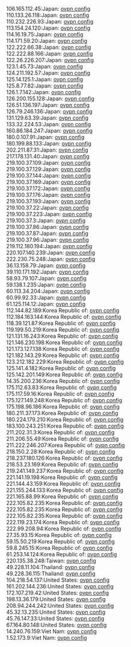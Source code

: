 106.165.112.45:Japan: [ovpn config](vpn/106_165_112_45.ovpn)  
110.133.26.118:Japan: [ovpn config](vpn/110_133_26_118.ovpn)  
110.232.226.93:Japan: [ovpn config](vpn/110_232_226_93.ovpn)  
113.154.24.120:Japan: [ovpn config](vpn/113_154_24_120.ovpn)  
114.16.19.75:Japan: [ovpn config](vpn/114_16_19_75.ovpn)  
114.171.59.20:Japan: [ovpn config](vpn/114_171_59_20.ovpn)  
122.222.66.38:Japan: [ovpn config](vpn/122_222_66_38.ovpn)  
122.222.88.166:Japan: [ovpn config](vpn/122_222_88_166.ovpn)  
122.26.226.207:Japan: [ovpn config](vpn/122_26_226_207.ovpn)  
123.1.45.73:Japan: [ovpn config](vpn/123_1_45_73.ovpn)  
124.211.192.57:Japan: [ovpn config](vpn/124_211_192_57.ovpn)  
125.14.125.1:Japan: [ovpn config](vpn/125_14_125_1.ovpn)  
125.8.77.82:Japan: [ovpn config](vpn/125_8_77_82.ovpn)  
126.1.7.142:Japan: [ovpn config](vpn/126_1_7_142.ovpn)  
126.200.155.128:Japan: [ovpn config](vpn/126_200_155_128.ovpn)  
126.51.136.197:Japan: [ovpn config](vpn/126_51_136_197.ovpn)  
126.79.246.136:Japan: [ovpn config](vpn/126_79_246_136.ovpn)  
131.129.63.39:Japan: [ovpn config](vpn/131_129_63_39.ovpn)  
133.32.224.53:Japan: [ovpn config](vpn/133_32_224_53.ovpn)  
160.86.184.247:Japan: [ovpn config](vpn/160_86_184_247.ovpn)  
180.0.107.91:Japan: [ovpn config](vpn/180_0_107_91.ovpn)  
180.199.88.133:Japan: [ovpn config](vpn/180_199_88_133.ovpn)  
202.211.87.31:Japan: [ovpn config](vpn/202_211_87_31.ovpn)  
217.178.131.40:Japan: [ovpn config](vpn/217_178_131_40.ovpn)  
219.100.37.109:Japan: [ovpn config](vpn/219_100_37_109.ovpn)  
219.100.37.129:Japan: [ovpn config](vpn/219_100_37_129.ovpn)  
219.100.37.144:Japan: [ovpn config](vpn/219_100_37_144.ovpn)  
219.100.37.169:Japan: [ovpn config](vpn/219_100_37_169.ovpn)  
219.100.37.172:Japan: [ovpn config](vpn/219_100_37_172.ovpn)  
219.100.37.176:Japan: [ovpn config](vpn/219_100_37_176.ovpn)  
219.100.37.193:Japan: [ovpn config](vpn/219_100_37_193.ovpn)  
219.100.37.22:Japan: [ovpn config](vpn/219_100_37_22.ovpn)  
219.100.37.223:Japan: [ovpn config](vpn/219_100_37_223.ovpn)  
219.100.37.3:Japan: [ovpn config](vpn/219_100_37_3.ovpn)  
219.100.37.86:Japan: [ovpn config](vpn/219_100_37_86.ovpn)  
219.100.37.87:Japan: [ovpn config](vpn/219_100_37_87.ovpn)  
219.100.37.96:Japan: [ovpn config](vpn/219_100_37_96.ovpn)  
219.112.180.194:Japan: [ovpn config](vpn/219_112_180_194.ovpn)  
220.107.140.239:Japan: [ovpn config](vpn/220_107_140_239.ovpn)  
222.230.75.248:Japan: [ovpn config](vpn/222_230_75_248.ovpn)  
36.13.158.79:Japan: [ovpn config](vpn/36_13_158_79.ovpn)  
39.110.171.192:Japan: [ovpn config](vpn/39_110_171_192.ovpn)  
58.93.79.107:Japan: [ovpn config](vpn/58_93_79_107.ovpn)  
59.138.1.235:Japan: [ovpn config](vpn/59_138_1_235.ovpn)  
60.113.34.204:Japan: [ovpn config](vpn/60_113_34_204.ovpn)  
60.99.92.33:Japan: [ovpn config](vpn/60_99_92_33.ovpn)  
61.125.114.12:Japan: [ovpn config](vpn/61_125_114_12.ovpn)  
112.144.82.189:Korea Republic of: [ovpn config](vpn/112_144_82_189.ovpn)  
112.184.163.144:Korea Republic of: [ovpn config](vpn/112_184_163_144.ovpn)  
118.39.121.87:Korea Republic of: [ovpn config](vpn/118_39_121_87.ovpn)  
119.199.50.219:Korea Republic of: [ovpn config](vpn/119_199_50_219.ovpn)  
121.131.16.243:Korea Republic of: [ovpn config](vpn/121_131_16_243.ovpn)  
121.146.230.198:Korea Republic of: [ovpn config](vpn/121_146_230_198.ovpn)  
121.173.127.138:Korea Republic of: [ovpn config](vpn/121_173_127_138.ovpn)  
121.182.143.29:Korea Republic of: [ovpn config](vpn/121_182_143_29.ovpn)  
123.212.182.229:Korea Republic of: [ovpn config](vpn/123_212_182_229.ovpn)  
125.141.4.182:Korea Republic of: [ovpn config](vpn/125_141_4_182.ovpn)  
125.142.201.149:Korea Republic of: [ovpn config](vpn/125_142_201_149.ovpn)  
14.35.200.236:Korea Republic of: [ovpn config](vpn/14_35_200_236.ovpn)  
175.112.63.83:Korea Republic of: [ovpn config](vpn/175_112_63_83.ovpn)  
175.117.59.16:Korea Republic of: [ovpn config](vpn/175_117_59_16.ovpn)  
175.127.149.248:Korea Republic of: [ovpn config](vpn/175_127_149_248.ovpn)  
175.198.96.186:Korea Republic of: [ovpn config](vpn/175_198_96_186.ovpn)  
180.211.37.173:Korea Republic of: [ovpn config](vpn/180_211_37_173.ovpn)  
180.224.179.210:Korea Republic of: [ovpn config](vpn/180_224_179_210.ovpn)  
183.100.243.251:Korea Republic of: [ovpn config](vpn/183_100_243_251.ovpn)  
211.202.31.3:Korea Republic of: [ovpn config](vpn/211_202_31_3.ovpn)  
211.206.55.49:Korea Republic of: [ovpn config](vpn/211_206_55_49.ovpn)  
211.222.246.207:Korea Republic of: [ovpn config](vpn/211_222_246_207.ovpn)  
218.150.2.28:Korea Republic of: [ovpn config](vpn/218_150_2_28.ovpn)  
218.237.180.126:Korea Republic of: [ovpn config](vpn/218_237_180_126.ovpn)  
218.53.23.169:Korea Republic of: [ovpn config](vpn/218_53_23_169.ovpn)  
219.241.149.237:Korea Republic of: [ovpn config](vpn/219_241_149_237.ovpn)  
221.141.19.198:Korea Republic of: [ovpn config](vpn/221_141_19_198.ovpn)  
221.144.43.159:Korea Republic of: [ovpn config](vpn/221_144_43_159.ovpn)  
221.155.244.133:Korea Republic of: [ovpn config](vpn/221_155_244_133.ovpn)  
221.165.88.99:Korea Republic of: [ovpn config](vpn/221_165_88_99.ovpn)  
222.105.82.235:Korea Republic of: [ovpn config](vpn/222_105_82_235.ovpn)  
222.105.82.235:Korea Republic of: [ovpn config](vpn/222_105_82_235.ovpn)  
222.105.82.235:Korea Republic of: [ovpn config](vpn/222_105_82_235.ovpn)  
222.119.23.174:Korea Republic of: [ovpn config](vpn/222_119_23_174.ovpn)  
222.99.208.94:Korea Republic of: [ovpn config](vpn/222_99_208_94.ovpn)  
27.35.93.15:Korea Republic of: [ovpn config](vpn/27_35_93_15.ovpn)  
59.15.50.219:Korea Republic of: [ovpn config](vpn/59_15_50_219.ovpn)  
59.8.245.15:Korea Republic of: [ovpn config](vpn/59_8_245_15.ovpn)  
61.253.14.124:Korea Republic of: [ovpn config](vpn/61_253_14_124.ovpn)  
220.135.38.248:Taiwan: [ovpn config](vpn/220_135_38_248.ovpn)  
49.228.11.104:Thailand: [ovpn config](vpn/49_228_11_104.ovpn)  
49.228.36.115:Thailand: [ovpn config](vpn/49_228_36_115.ovpn)  
104.218.54.137:United States: [ovpn config](vpn/104_218_54_137.ovpn)  
161.202.144.236:United States: [ovpn config](vpn/161_202_144_236.ovpn)  
172.107.219.42:United States: [ovpn config](vpn/172_107_219_42.ovpn)  
198.13.36.179:United States: [ovpn config](vpn/198_13_36_179.ovpn)  
208.94.244.242:United States: [ovpn config](vpn/208_94_244_242.ovpn)  
45.32.13.235:United States: [ovpn config](vpn/45_32_13_235.ovpn)  
45.76.147.33:United States: [ovpn config](vpn/45_76_147_33.ovpn)  
67.164.80.148:United States: [ovpn config](vpn/67_164_80_148.ovpn)  
14.240.76.159:Viet Nam: [ovpn config](vpn/14_240_76_159.ovpn)  
1.52.173.9:Viet Nam: [ovpn config](vpn/1_52_173_9.ovpn)  

